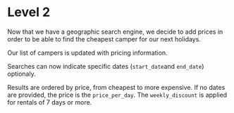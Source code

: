 # Level 2
Now that we have a geographic search engine, 
we decide to add prices in order to be able to find
 the cheapest camper for our next holidays.

Our list of campers is updated with pricing information.

Searches can now indicate specific dates (`start_date`and `end_date`) optionaly. 

Results are ordered by price, from cheapest to more expensive.
 If no dates are provided, the price is the `price_per_day`.
 The `weekly_discount` is applied for rentals of 7 days or more.
